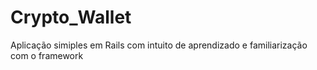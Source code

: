 # Crypto_Wallet
 Aplicação simiples em Rails com intuito de aprendizado e familiarização com o framework
